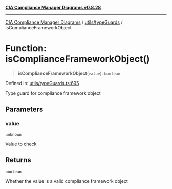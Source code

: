 [**CIA Compliance Manager Diagrams v0.8.28**](../../../README.md)

***

[CIA Compliance Manager Diagrams](../../../modules.md) / [utils/typeGuards](../README.md) / isComplianceFrameworkObject

# Function: isComplianceFrameworkObject()

> **isComplianceFrameworkObject**(`value`): `boolean`

Defined in: [utils/typeGuards.ts:695](https://github.com/Hack23/cia-compliance-manager/blob/7619f76b35999bc4eb3f6ff6c1e77c13be78f250/src/utils/typeGuards.ts#L695)

Type guard for compliance framework object

## Parameters

### value

`unknown`

Value to check

## Returns

`boolean`

Whether the value is a valid compliance framework object
